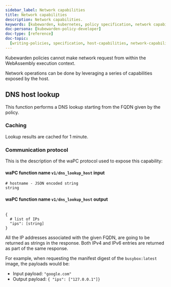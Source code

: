 ```yaml
---
sidebar_label: Network capabilities
title: Network capabilities
description: Network capabilities.
keywords: [kubewarden, kubernetes, policy specification, network capabilities]
doc-persona: [kubewarden-policy-developer]
doc-type: [reference]
doc-topic:
  [writing-policies, specification, host-capabilities, network-capabilities]
---
```


<head>
  <link rel="canonical" href="https://docs.kubewarden.io/reference/spec/host-capabilities/net"/>
</head>

Kubewarden policies cannot make network request from within the WebAssembly execution context.

Network operations can be done by leveraging a series of capabilities exposed by the host.

## DNS host lookup

This function performs a DNS lookup starting from the FQDN given by the policy.

### Caching

Lookup results are cached for 1 minute.

### Communication protocol

This is the description of the waPC protocol used to expose this capability:

#### waPC function name `v1/dns_lookup_host` input

```hcl
# hostname - JSON encoded string
string
```

#### waPC function name `v1/dns_lookup_host` output

```hcl

{
  # list of IPs
  "ips": [string]
}
```

All the IP addresses associated with the given FQDN,
are going to be returned as strings in the response.
Both IPv4 and IPv6 entries are returned as part of the same response.

For example, when requesting the manifest digest of the
`busybox:latest` image,
the payloads would be:

- Input payload: `"google.com"`
- Output payload: `{ "ips": ["127.0.0.1"]}`
